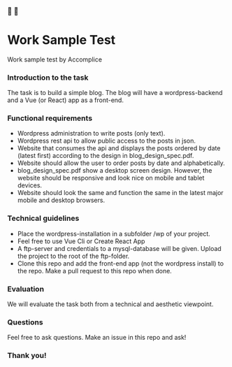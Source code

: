 ### :tropical_fish: :octopus:

# Work Sample Test
Work sample test by Accomplice

### Introduction to the task
The task is to build a simple blog. The blog will have a wordpress-backend and a Vue (or React) app as a front-end.

### Functional requirements
- Wordpress administration to write posts (only text).
- Wordpress rest api to allow public access to the posts in json.
- Website that consumes the api and displays the posts ordered by date (latest first) according to the design in blog_design_spec.pdf.
- Website should allow the user to order posts by date and alphabetically.
- blog_design_spec.pdf show a desktop screen design. However, the website should be responsive and look nice on mobile and tablet devices.
- Website should look the same and function the same in the latest major mobile and desktop browsers. 

### Technical guidelines
- Place the wordpress-installation in a subfolder /wp of your project.
- Feel free to use Vue Cli or Create React App
- A ftp-server and credentials to a mysql-database will be given. Upload the project to the root of the ftp-folder.
- Clone this repo and add the front-end app (not the wordpress install) to the repo. Make a pull request to this repo when done.

### Evaluation
We will evaluate the task both from a technical and aesthetic viewpoint.

### Questions
Feel free to ask questions. Make an issue in this repo and ask!

### Thank you!
